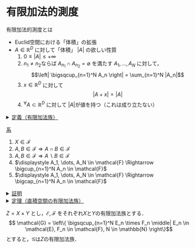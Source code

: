 # 有限加法的測度

有限加法的測度とは
- Euclid空間における「体積」の拡張
- $A\in\mathbb{R}^D$ に対して「体積」 $|A|$ の欲しい性質
    1. $0 \leq |A| \leq +\infty$
    2. $n_1 \neq n_2$ならば $A_{n_1} \cap A_{n_2} = \emptyset$ を満たす
        $A_1, \dots, A_N$ に対して，
        $$\left| \bigsqcup_{n=1}^N A_n \right| = \sum_{n=1}^N |A_n|$$
    3. $x \in \mathbb{R}^D$ に対して
        $$|A + x| = |A|$$
    4. ${}^\forall A \subset \mathbb{R}^D$ に対して $|A|$が値を持つ（これは成り立たない）


<details>

<summary><ins>定義（有限加法族）</ins></summary>

$X$を集合とする．
$X$の集合族 $\mathcal{F}\subset 2^X$が次を満たす時，
$\mathcal{F}$を有限加法族という．    
1. $\emptyset \in \mathcal{F}$
2. $A\in\mathcal{F} \Rightarrow A^c\in\mathcal{F}$
3. $A, B \in \mathcal{F} \Rightarrow A \cup B \in\mathcal{F}$

</details>


<ins>系</ins>
1. $X \in \mathcal{F}$
2. $A, B \in \mathcal{F} \Rightarrow A \cap B \in \mathcal{F}$
3. $A, B \in \mathcal{F} \Rightarrow A \backslash B \in \mathcal{F}$
4. $\displaystyle A_1, \dots, A_N \in \mathcal{F} \Rightarrow \bigcup_{n=1}^N A_n \in \mathcal{F}$
5. $\displaystyle A_1, \dots, A_N \in \mathcal{F} \Rightarrow \bigcap_{n=1}^N A_n \in \mathcal{F}$




<details>
<summary><ins>証明</ins></summary>

1. 有限加法族の定義より $\emptyset \in \mathcal{F}$  
   したがって， $X = \emptyset^c \in \mathcal{F}$．
2. $A, B \in \mathcal{F}$より $A^c, B^c \in \mathcal{F}$．  
   よって， $A^c \cup B^c \in \mathcal{F}$．  
   したがってde Morganの定理より， $A \cap B = (A^c \cup B^c)^c \in \mathcal{F}$．
3. $B \in \mathcal{F}$より $B^c \in \mathcal{F}$．  
   よって，2より $A \backslash B = A \cap B^c \in \mathcal{F}$．
4. 次が成り立つので，有限加法族の定義3. を繰り返すことにより成立する．

	```math
    \bigcup_{n=1}^N A_n
    = (\cdots((A_1 \cup A_2) \cup A_3) \cup \cdots \cup A_N)
	```

5. $A_n \in \mathcal{F}$より $A_n^c\in\mathcal{F}$．  
   したがって，4より $\bigcup_{n=1}^N A_N^c \in \mathcal{F}$．  
   ゆえに，有限加法族の定義より $\bigcap_{n=1}^N A_n = \left( \bigcup_{n=1}^N A_n^c \right)^c \in \mathcal{F}$．
</details>




<details>
<summary><ins>定理（直積空間の有限加法族）</ins>


$Z = X \times Y$ とし，$\mathcal{E}, \mathcal{F}$ をそれぞれ$X$と$Y$の有限加法族とする．
$$ \mathcal{G} = \left\{
    \bigsqcup_{n=1}^N E_n \times F_n \middle|
    E_n \in \mathcal{E}, F_n \in \mathcal{F},
    N \in \mathbb{N}
\right\}$$
とすると，$\mathcal{G}$は$Z$の有限加法族．
</summary>

<ins>証明</ins>

1. 有限加法族の定義から$\emptyset \in \mathcal{E}, \emptyset \in \mathcal{F}$より，
   $\emptyset=\emptyset\times\emptyset\in\mathcal{G}$．
2. $A \in \mathcal{G}$とする．
   1. $A = E \times F, E \in \mathcal{E}, F \in \mathcal{F}$とすると，
        $$
            A^c = E^c \times F^c \sqcup E^c \times F \sqcup E \times F^c
        $$
        ここで，$E\in\mathcal{E}, F\in\mathcal{F}$より
        $E^c\in\mathcal{E}, F^c\in\mathcal{F}$であるため，
        $A^c \in \mathcal{G}$．
    2. $A, B \in \mathcal{G}$が次のように書けるとする．
        $$
        A = \bigsqcup_{n=1}^N E_{A,n} \times F_{A,n}, \quad
        B = \bigsqcup_{m=1}^M E_{B,m} \times F_{B,m}.
        $$
        ただし，$E_{A,n}, E_{B,m} \in \mathcal{E}, F_{A,n}, F_{B,n}\in\mathcal{F}, M, N \in \mathbb{N}$とする．  
        この時，
        $$
        A \cap B
        = \bigsqcup_{n=1}^N \bigsqcup_{m=1}^M (E_{A,n} \cap E_{B,m}) \times (F_{A,n} \cap F_{B,m}).
        $$
        ここで，
        $E_{A,n}\cap E_{B,m} \in \mathcal{E}, F_{A,n}\cap F_{B,m} \in \mathcal{F}$より，
        $A \cap B \in \mathcal{G}$.  
        特に，$A_1, \dots, A_N \in \mathcal{G}$ ならば
        $\bigcap_{n=1}^N A_n \in \mathcal{G}$．
    3. $A \in \mathcal{G}$ が次のように書けるとする．
        $$
        A = \bigsqcup_{n=1}^N E_n \times F_n,
        \quad
        E_n \in \mathcal{E}, F_n \in \mathcal{F},
        N \in \mathbb{N}
        $$
        この時，
        $$
        A^c
        = \bigcap_{n=1}^N (E_n^c \times F_n^c \sqcup E^c_n \times F_n \sqcup E_n \times F_n^c).
        $$
        ここで，$E_n\in\mathcal{E}, F_n\in\mathcal{F}$より
        $E_n^c\in\mathcal{E}, F_n^c\in\mathcal{F}$．  
        したがって，$n=1,\dots,N$に対して
        $E_n^c \times F_n^c \sqcup E^c_n \times F_n \sqcup E_n \times F_n^c \in \mathcal{G}$．  
        ゆえに，iiから$A^c \in \mathcal{G}$．
3. $A, B \in \mathcal{G}$とする．  
    2より$A^c, B^c\in\mathcal{G}$であるため，2iiより$A^c \cap B^c\in\mathcal{G}$．  
    よって，再度2より
    $$
        A \cup B
        = (A^c \cap B^c)^c
        \in \mathcal{G}.
    $$
</details>
